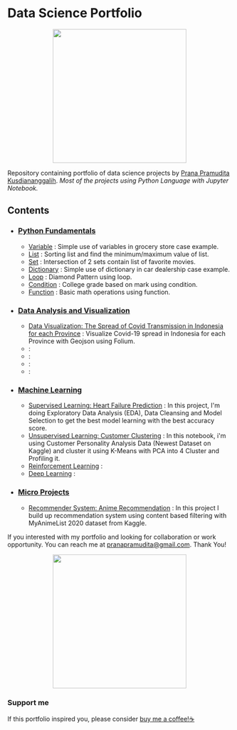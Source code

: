 # Data Science Portfolio

<p align="center">
<img src="https://pbs.twimg.com/media/FB8-E9bXEAAYCIf?format=jpg&name=large"
width="300"
object-fit=""
/>
</p>

Repository containing portfolio of data science projects by [Prana Pramudita Kusdiananggalih](https://github.com/pranapramudita). 
_Most of the projects using Python Language with Jupyter Notebook._

## Contents

- ### [Python Fundamentals](Python%20Fundamentals)
  - [Variable](Python%20Fundamentals/variable%20-%20Grocery%20Store.ipynb) : Simple use of variables in grocery store case example.
  - [List](Python%20Fundamentals/list%20-%20Sorting.ipynb) : Sorting list and find the minimum/maximum value of list.
  - [Set](Python%20Fundamentals/set%20-%20Intersection.ipynb) : Intersection of 2 sets contain list of favorite movies.
  - [Dictionary](Python%20Fundamentals/dictionary%20-%20Car%20Dealership.ipynb) : Simple use of dictionary in car dealership case example.
  - [Loop](Python%20Fundamentals/loop%20-%20Patterns.ipynb) : Diamond Pattern using loop.
  - [Condition](Python%20Fundamentals/condition%20-%20Grade.ipynb) : College grade based on mark using condition.
  - [Function](Python%20Fundamentals/function%20-%20Basic%20Math%20Operations.ipynb) : Basic math operations using function.

- ### [Data Analysis and Visualization](Data%20Analysis%20and%20Visualization)
  - [Data Visualization: The Spread of Covid Transmission in Indonesia for each Province](Data%20Analysis%20and%20Visualization/The%20Spread%20of%20Covid%20Transmission%20in%20Indonesia%20for%20each%20Province.ipynb) : Visualize Covid-19 spread in Indonesia for each Province with Geojson using Folium.
  - []():
  - []():
  - []():
  - []():

- ### [Machine Learning](Machine%20Learning)
  - [Supervised Learning: Heart Failure Prediction](Machine%20Learning/Supervised%20Learning%20-%20Heart%20Failure%20Prediction%20.ipynb) : In this project, I'm doing Exploratory Data Analysis (EDA), Data Cleansing and Model Selection to get the best model learning with the best accuracy score.
  - [Unsupervised Learning: Customer Clustering](Machine%20Learning/Unsupervised%20Learning%20-%20Marketing%20Campaign.ipynb) : In this notebook, i'm using Customer Personality Analysis Data (Newest Dataset on Kaggle) and cluster it using K-Means with PCA into 4 Cluster and Profiling it.
  - [Reinforcement Learning](Machine%20Learning/Reinforcement%20Learning.ipynb) :
  - [Deep Learning](Machine%20Learning/Deep%20Learning.ipynb) :

- ### [Micro Projects](Micro%20Projects)
  - [Recommender System: Anime Recommendation](Micro%20Projects/Recommender%20System%20-%20Anime%20Recommendation%20using%20Content%20Based%20Filtering.ipynb) : In this project I build up recommendation system using content based filtering with MyAnimeList 2020 dataset from Kaggle.

If you interested with my portfolio and looking for collaboration or work opportunity. You can reach me at pranapramudita@gmail.com. Thank You!

<p align="center">
<img src="https://pbs.twimg.com/media/FBgddsrXEAEC0k9?format=jpg&name=large"
width="300"
object-fit=""
/>
</p>

### Support me
If this portfolio inspired you, please consider [buy me a coffee!☕](https://saweria.co/pranapramudita)